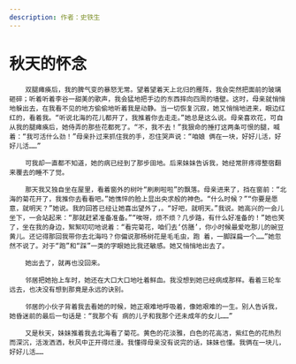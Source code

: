```yaml
---
description: 作者：史铁生
---
```


# 秋天的怀念

        双腿瘫痪后，我的脾气变的暴怒无常。望着望着天上北归的雁阵，我会突然把面前的玻璃砸碎；听着听着李谷一甜美的歌声，我会猛地把手边的东西摔向四周的墙壁。这时，母亲就悄悄地躲出去，在我看不见的地方偷偷地听着我是动静。当一切恢复沉寂，她又悄悄地进来，眼边红红的，看着我。“听说北海的花儿都开了，我推着你去走走。”她总是这么说。母亲喜欢花，可自从我的腿瘫痪后，她侍弄的那些花都死了。“不，我不去！”我狠命的捶打这两条可恨的腿，喊着：“我可活什么劲！”母亲扑过来抓住我的手，忍住哭声说：“咱娘 俩在一块，好好儿活，好好儿活……”

        可我却一直都不知道，她的病已经到了那步田地。后来妹妹告诉我，她经常肝疼得整宿翻来覆去的睡不了觉。

        那天我又独自坐在屋里，看着窗外的树叶“刷刷啦啦”的飘落。母亲进来了，挡在窗前：“北海的菊花开了，我推你去看看吧。”她憔悴的脸上显出央求般的神色。“什么时候？”“你要是愿意，就明天？”她说。我的回答已经让她喜出望外了，。“好吧，就明天。”我说。她高兴的一会儿坐下，一会站起来：“那就赶紧准备准备。”“唉呀，烦不烦？几步路，有什么好准备的！”她也笑了，坐在我的身边，絮絮叨叨地说着：“看完菊花，咱们去‘仿膳’，你小时候最爱吃那儿的豌豆黄儿。还记得那回我带你去北海吗？你偏说那杨树花是毛毛虫，跑 着，一脚踩扁一个……”她忽然不说了。对于“跑”和“踩”一类的字眼她比我还敏感。她又悄悄地出去了。

        她出去了，就再也没回来。

        邻居把她抬上车时，她还在大口大口地吐着鲜血。我没想到她已经病成那样。看着三轮车远去，也决没有想到那竟是永远的诀别。

        邻居的小伙子背着我去看她的时候，她正艰难地呼吸着，像她艰难的一生。别人告诉我，她昏迷前的最后一句话是：“我那个有 病的儿子和我那个还未成年的女儿……”

        又是秋天，妹妹推着我去北海看了菊花。黄色的花淡雅，白色的花高洁，紫红色的花热烈而深沉，活泼洒洒，秋风中正开得烂漫。我懂得母亲没有说完的话，妹妹也懂。我俩在一块儿，好好儿活……

